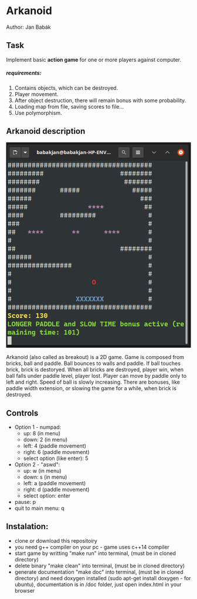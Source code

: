 # Arkanoid

Author: Jan Babák

## Task

Implement basic **action game** for one or more players against computer.

##### requirements:

1. Contains objects, which can be destroyed.
2. Player movement.
3. After object destruction, there will remain bonus with some probability.
4. Loading map from file, saving scores to file...
5. Use polymorphism.

## Arkanoid description

![thumbnail](arkanoidThumbnail.png)

Arkanoid (also called as breakout) is a 2D game. Game is composed from bricks, ball and paddle. Ball bounces to walls and paddle. If ball touches brick, brick is destoryed. When all bricks are destroyed, player win, when ball falls under paddle level, player lost. Player can move by paddle only to left and right. Speed of ball is slowly increasing. There are bonuses, like paddle width extension, or slowing the game for a while, when brick is destroyed.

## Controls

- Option 1 - numpad:
  - up: 8 (in menu)
  - down: 2 (in menu)
  - left: 4 (paddle movement)
  - right: 6 (paddle movement)
  - select option (like enter): 5
- Option 2 - "aswd":
  - up: w (in menu)
  - down: s (in menu)
  - left: a (paddle movement)
  - right: d (paddle movement)
  - select option: enter
- pause: p
- quit to main menu: q

## Instalation:

- clone or download this repositoiry
- you need g++ compiler on your pc - game uses c++14 compiler
- start game by writting "make run" into terminal, (must be in cloned directory)
- delete binary "make clean" into terminal, (must be in cloned directory)
- generate documentation "make doc" into terminal, (must be in cloned directory) and need doxygen installed (sudo apt-get install doxygen - for ubuntu), documentation is in /doc folder, just open index.html in your browser
